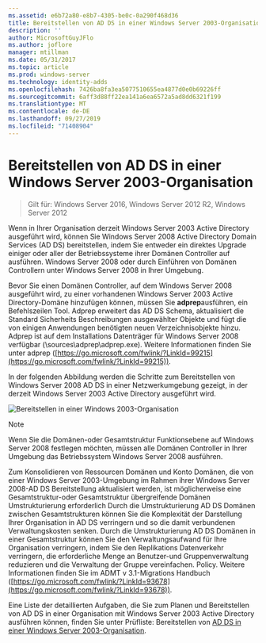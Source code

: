 ```yaml
---
ms.assetid: e6b72a80-e8b7-4305-be0c-0a290f468d36
title: Bereitstellen von AD DS in einer Windows Server 2003-Organisation
description: ''
author: MicrosoftGuyJFlo
ms.author: joflore
manager: mtillman
ms.date: 05/31/2017
ms.topic: article
ms.prod: windows-server
ms.technology: identity-adds
ms.openlocfilehash: 7426ba8fa3ea5077510655ea4877d0e0b69226ff
ms.sourcegitcommit: 6aff3d88ff22ea141a6ea6572a5ad8dd6321f199
ms.translationtype: MT
ms.contentlocale: de-DE
ms.lasthandoff: 09/27/2019
ms.locfileid: "71408904"
---
```

# <a name="deploying-ad-ds-in-a-windows-server-2003-organization"></a>Bereitstellen von AD DS in einer Windows Server 2003-Organisation

>Gilt für: Windows Server 2016, Windows Server 2012 R2, Windows Server 2012

Wenn in Ihrer Organisation derzeit Windows Server 2003 Active Directory ausgeführt wird, können Sie Windows Server 2008 Active Directory Domain Services (AD DS) bereitstellen, indem Sie entweder ein direktes Upgrade einiger oder aller der Betriebssysteme ihrer Domänen Controller auf ausführen.  Windows Server 2008 oder durch Einführen von Domänen Controllern unter Windows Server 2008 in Ihrer Umgebung.  
  
Bevor Sie einen Domänen Controller, auf dem Windows Server 2008 ausgeführt wird, zu einer vorhandenen Windows Server 2003 Active Directory-Domäne hinzufügen können, müssen Sie **adprep**ausführen, ein Befehlszeilen Tool. Adprep erweitert das AD DS Schema, aktualisiert die Standard Sicherheits Beschreibungen ausgewählter Objekte und fügt die von einigen Anwendungen benötigten neuen Verzeichnisobjekte hinzu. Adprep ist auf dem Installations Datenträger für Windows Server 2008 verfügbar (\sources\adprep\adprep.exe). Weitere Informationen finden Sie unter adprep ([https://go.microsoft.com/fwlink/?LinkId=99215](https://go.microsoft.com/fwlink/?LinkId=99215)).  
  
In der folgenden Abbildung werden die Schritte zum Bereitstellen von Windows Server 2008 AD DS in einer Netzwerkumgebung gezeigt, in der derzeit Windows Server 2003 Active Directory ausgeführt wird.  
  
![Bereitstellen in einer Windows 2003-Organisation](media/Deploying-AD-DS-in-a-Windows-Server-2003-Organization/900c4eee-1119-4a9a-9310-755597428b71.gif)  
  
> [!NOTE]  
> Wenn Sie die Domänen-oder Gesamtstruktur Funktionsebene auf Windows Server 2008 festlegen möchten, müssen alle Domänen Controller in Ihrer Umgebung das Betriebssystem Windows Server 2008 ausführen.  
  
Zum Konsolidieren von Ressourcen Domänen und Konto Domänen, die von einer Windows Server 2003-Umgebung im Rahmen ihrer Windows Server 2008-AD DS Bereitstellung aktualisiert werden, ist möglicherweise eine Gesamtstruktur-oder Gesamtstruktur übergreifende Domänen Umstrukturierung erforderlich Durch die Umstrukturierung AD DS Domänen zwischen Gesamtstrukturen können Sie die Komplexität der Darstellung Ihrer Organisation in AD DS verringern und so die damit verbundenen Verwaltungskosten senken. Durch die Umstrukturierung AD DS Domänen in einer Gesamtstruktur können Sie den Verwaltungsaufwand für Ihre Organisation verringern, indem Sie den Replikations Datenverkehr verringern, die erforderliche Menge an Benutzer-und Gruppenverwaltung reduzieren und die Verwaltung der Gruppe vereinfachen. Policy. Weitere Informationen finden Sie im ADMT v 3.1-Migrations Handbuch ([https://go.microsoft.com/fwlink/?LinkId=93678](https://go.microsoft.com/fwlink/?LinkId=93678)).  
  
Eine Liste der detaillierten Aufgaben, die Sie zum Planen und Bereitstellen von AD DS in einer Organisation mit Windows Server 2003 Active Directory ausführen können, finden Sie unter Prüfliste: Bereitstellen von [AD DS in einer Windows Server 2003-Organisation](https://technet.microsoft.com/library/cc771407.aspx).  
  



